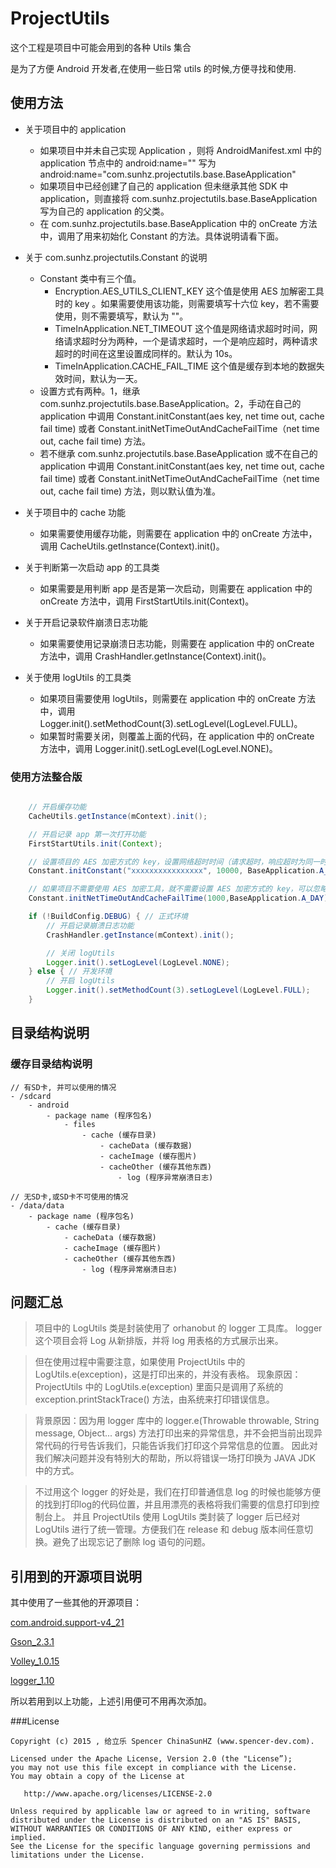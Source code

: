 # ProjectUtils

这个工程是项目中可能会用到的各种 Utils 集合

是为了方便 Android 开发者,在使用一些日常 utils 的时候,方便寻找和使用.


## 使用方法
* 关于项目中的 application
    * 如果项目中并未自己实现 Application ，则将 AndroidManifest.xml 中的 application 节点中的 android:name="" 写为 android:name="com.sunhz.projectutils.base.BaseApplication"
    * 如果项目中已经创建了自己的 application 但未继承其他 SDK 中 application，则直接将 com.sunhz.projectutils.base.BaseApplication 写为自己的 application 的父类。
    * 在 com.sunhz.projectutils.base.BaseApplication 中的 onCreate 方法中，调用了用来初始化 Constant 的方法。具体说明请看下面。

* 关于 com.sunhz.projectutils.Constant 的说明
    * Constant 类中有三个值。
        * Encryption.AES_UTILS_CLIENT_KEY 这个值是使用 AES 加解密工具时的 key 。如果需要使用该功能，则需要填写十六位 key，若不需要使用，则不需要填写，默认为 ""。
        * TimeInApplication.NET_TIMEOUT 这个值是网络请求超时时间，网络请求超时分为两种，一个是请求超时，一个是响应超时，两种请求超时的时间在这里设置成同样的。默认为 10s。
        * TimeInApplication.CACHE_FAIL_TIME 这个值是缓存到本地的数据失效时间，默认为一天。
    * 设置方式有两种。1，继承com.sunhz.projectutils.base.BaseApplication。2，手动在自己的 application 中调用 Constant.initConstant(aes key, net time out, cache fail time) 或者 Constant.initNetTimeOutAndCacheFailTime（net time out, cache fail time) 方法。
    * 若不继承 com.sunhz.projectutils.base.BaseApplication 或不在自己的 application 中调用 Constant.initConstant(aes key, net time out, cache fail time) 或者 Constant.initNetTimeOutAndCacheFailTime（net time out, cache fail time) 方法，则以默认值为准。

* 关于项目中的 cache 功能
    * 如果需要使用缓存功能，则需要在 application 中的 onCreate 方法中，调用 CacheUtils.getInstance(Context).init()。

* 关于判断第一次启动 app 的工具类
    * 如果需要是用判断 app 是否是第一次启动，则需要在 application 中的 onCreate 方法中，调用  FirstStartUtils.init(Context)。

* 关于开启记录软件崩溃日志功能
    * 如果需要使用记录崩溃日志功能，则需要在 application 中的 onCreate 方法中，调用 CrashHandler.getInstance(Context).init()。

* 关于使用 logUtils 的工具类
    * 如果项目需要使用 logUtils，则需要在 application 中的 onCreate 方法中，调用 Logger.init().setMethodCount(3).setLogLevel(LogLevel.FULL)。
    * 如果暂时需要关闭，则覆盖上面的代码，在 application 中的 onCreate 方法中，调用 Logger.init().setLogLevel(LogLevel.NONE)。

### 使用方法整合版
```java

    // 开启缓存功能
    CacheUtils.getInstance(mContext).init();

    // 开启记录 app 第一次打开功能
    FirstStartUtils.init(Context);

    // 设置项目的 AES 加密方式的 key，设置网络超时时间（请求超时，响应超时为同一时间），设置缓存失效时间
    Constant.initConstant("xxxxxxxxxxxxxxxx", 10000, BaseApplication.A_DAY);

    // 如果项目不需要使用 AES 加密工具，就不需要设置 AES 加密方式的 key，可以忽略上面方法， 直接调用下面方法。
    Constant.initNetTimeOutAndCacheFailTime(1000,BaseApplication.A_DAY);

    if (!BuildConfig.DEBUG) { // 正式环境
        // 开启记录崩溃日志功能
        CrashHandler.getInstance(mContext).init();

        // 关闭 logUtils
        Logger.init().setLogLevel(LogLevel.NONE);
    } else { // 开发环境
        // 开启 logUtils
        Logger.init().setMethodCount(3).setLogLevel(LogLevel.FULL);
    }


```

## 目录结构说明
### 缓存目录结构说明
```
// 有SD卡, 并可以使用的情况
- /sdcard
    - android
        - package name (程序包名)
            - files
                - cache (缓存目录)
                    - cacheData (缓存数据)
                    - cacheImage (缓存图片)
                    - cacheOther (缓存其他东西)
                        - log (程序异常崩溃日志)

// 无SD卡,或SD卡不可使用的情况
- /data/data
    - package name (程序包名)
        - cache (缓存目录)
            - cacheData (缓存数据)
            - cacheImage (缓存图片)
            - cacheOther (缓存其他东西)
                - log (程序异常崩溃日志)
```

## 问题汇总

>    项目中的 LogUtils 类是封装使用了 orhanobut 的 logger 工具库。
>    logger 这个项目会将 Log 从新排版，并将 log 用表格的方式展示出来。

>    但在使用过程中需要注意，如果使用 ProjectUtils 中的 LogUtils.e(exception)，这是打印出来的，并没有表格。
>    现象原因：ProjectUtils 中的 LogUtils.e(exception) 里面只是调用了系统的 exception.printStackTrace() 方法，由系统来打印错误信息。

>    背景原因：因为用 logger 库中的 logger.e(Throwable throwable, String message, Object... args) 方法打印出来的异常信息，并不会把当前出现异常代码的行号告诉我们，只能告诉我们打印这个异常信息的位置。
>    因此对我们解决问题并没有特别大的帮助，所以将错误一场打印换为 JAVA JDK 中的方式。

>    不过用这个 logger 的好处是，我们在打印普通信息 log 的时候也能够方便的找到打印log的代码位置，并且用漂亮的表格将我们需要的信息打印到控制台上。
>    并且 ProjectUtils 使用 LogUtils 类封装了 logger 后已经对 LogUtils 进行了统一管理。方便我们在 release 和 debug 版本间任意切换。避免了出现忘记了删除 log 语句的问题。


## 引用到的开源项目说明

其中使用了一些其他的开源项目：

[com.android.support-v4_21](https://developer.android.com/tools/support-library/features.html "com.android.support:support-v4:21.0.0")

[Gson_2.3.1](https://code.google.com/p/google-gson/ "com.google.code.gson:gson:2.3.1")

[Volley_1.0.15](https://developer.android.com/training/volley/index.html "com.mcxiaoke.volley:library:1.0.15")

[logger_1.10](https://github.com/orhanobut/logger "com.orhanobut:logger:1.10")

所以若用到以上功能，上述引用便可不用再次添加。




###License

```
Copyright (c) 2015 , 给立乐 Spencer ChinaSunHZ (www.spencer-dev.com).

Licensed under the Apache License, Version 2.0 (the "License”);
you may not use this file except in compliance with the License.
You may obtain a copy of the License at

   http://www.apache.org/licenses/LICENSE-2.0

Unless required by applicable law or agreed to in writing, software
distributed under the License is distributed on an "AS IS" BASIS,
WITHOUT WARRANTIES OR CONDITIONS OF ANY KIND, either express or implied.
See the License for the specific language governing permissions and
limitations under the License.
```
